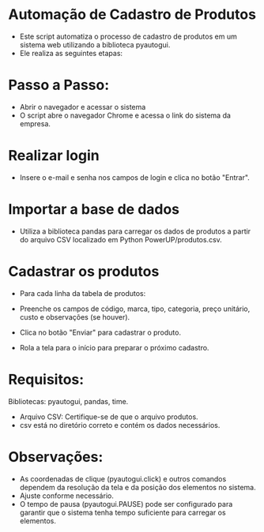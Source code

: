 # Automação de Cadastro de Produtos

* Este script automatiza o processo de cadastro de produtos em um sistema web utilizando a biblioteca pyautogui.
* Ele realiza as seguintes etapas:

# Passo a Passo:
* Abrir o navegador e acessar o sistema
* O script abre o navegador Chrome e acessa o link do sistema da empresa.

# Realizar login
* Insere o e-mail e senha nos campos de login e clica no botão "Entrar".

# Importar a base de dados
* Utiliza a biblioteca pandas para carregar os dados de produtos a partir do arquivo CSV localizado em Python PowerUP/produtos.csv.

# Cadastrar os produtos
* Para cada linha da tabela de produtos:

* Preenche os campos de código, marca, tipo, categoria, preço unitário, custo e observações (se houver).
* Clica no botão "Enviar" para cadastrar o produto.
* Rola a tela para o início para preparar o próximo cadastro.

# Requisitos:

Bibliotecas: pyautogui, pandas, time.
* Arquivo CSV: Certifique-se de que o arquivo produtos.
* csv está no diretório correto e contém os dados necessários.

# Observações:

* As coordenadas de clique (pyautogui.click) e outros comandos dependem da resolução da tela e da posição dos elementos no sistema.
* Ajuste conforme necessário.
* O tempo de pausa (pyautogui.PAUSE) pode ser configurado para garantir que o sistema tenha tempo suficiente para carregar os elementos.
